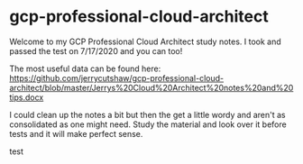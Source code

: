 # gcp-professional-cloud-architect

Welcome to my GCP Professional Cloud Architect study notes.  I took and passed the test on 7/17/2020 and you can too!

The most useful data can be found here:  https://github.com/jerrycutshaw/gcp-professional-cloud-architect/blob/master/Jerrys%20Cloud%20Architect%20notes%20and%20tips.docx

I could clean up the notes a bit but then the get a little wordy and aren't as consolidated as one might need.  Study the material and look over it before tests and it will make perfect sense.

test
